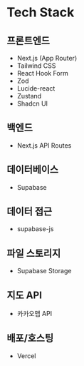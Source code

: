# Tech Stack

## 프론트엔드

- Next.js (App Router)
- Tailwind CSS
- React Hook Form
- Zod
- Lucide-react
- Zustand
- Shadcn UI

## 백엔드

- Next.js API Routes

## 데이터베이스

- Supabase

## 데이터 접근

- supabase-js

## 파일 스토리지

- Supabase Storage

## 지도 API

- 카카오맵 API

## 배포/호스팅

- Vercel
